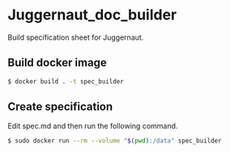 # Juggernaut\_doc\_builder
Build specification sheet for Juggernaut.

## Build docker image
```zsh
$ docker build . -t spec_builder
```

## Create specification
Edit spec.md and then run the following command.
```zsh
$ sudo docker run --rm --volume "$(pwd):/data" spec_builder
```
